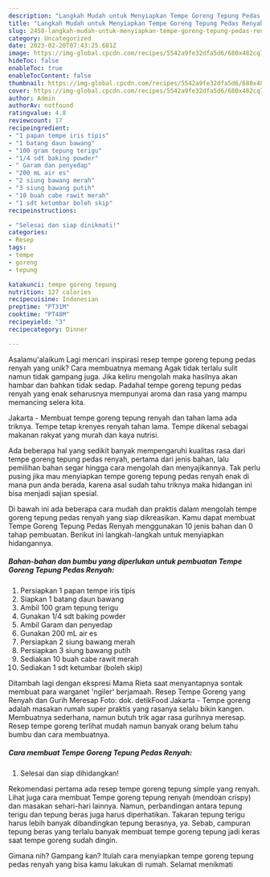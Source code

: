 ```yaml
---
description: "Langkah Mudah untuk Menyiapkan Tempe Goreng Tepung Pedas Renyah{ yang Lezat"
title: "Langkah Mudah untuk Menyiapkan Tempe Goreng Tepung Pedas Renyah{ yang Lezat"
slug: 2458-langkah-mudah-untuk-menyiapkan-tempe-goreng-tepung-pedas-renyah-yang-lezat
category: Uncategorized
date: 2023-02-20T07:43:25.681Z
image: https://img-global.cpcdn.com/recipes/5542a9fe32dfa5d6/680x482cq70/tempe-goreng-tepung-pedas-renyah-foto-resep-utama.jpg
hideToc: false
enableToc: true
enableTocContent: false
thumbnail: https://img-global.cpcdn.com/recipes/5542a9fe32dfa5d6/680x482cq70/tempe-goreng-tepung-pedas-renyah-foto-resep-utama.jpg
cover: https://img-global.cpcdn.com/recipes/5542a9fe32dfa5d6/680x482cq70/tempe-goreng-tepung-pedas-renyah-foto-resep-utama.jpg
author: Admin
authorAv: notfound
ratingvalue: 4.8
reviewcount: 17
recipeingredient:
- "1 papan tempe iris tipis"
- "1 batang daun bawang"
- "100 gram tepung terigu"
- "1/4 sdt baking powder"
- " Garam dan penyedap"
- "200 mL air es"
- "2 siung bawang merah"
- "3 siung bawang putih"
- "10 buah cabe rawit merah"
- "1 sdt ketumbar boleh skip"
recipeinstructions:

- "Selesai dan siap dinikmati!"
categories:
- Resep
tags:
- tempe
- goreng
- tepung

katakunci: tempe goreng tepung 
nutrition: 127 calories
recipecuisine: Indonesian
preptime: "PT31M"
cooktime: "PT48M"
recipeyield: "3"
recipecategory: Dinner

---
```



Asalamu'alaikum Lagi mencari inspirasi resep tempe goreng tepung pedas renyah yang unik? Cara membuatnya memang Agak tidak terlalu sulit namun tidak gampang juga. Jika keliru mengolah maka hasilnya akan hambar dan bahkan tidak sedap. Padahal tempe goreng tepung pedas renyah yang enak seharusnya mempunyai aroma dan rasa yang mampu memancing selera kita.


Jakarta - Membuat tempe goreng tepung renyah dan tahan lama ada triknya. Tempe tetap krenyes renyah tahan lama. Tempe dikenal sebagai makanan rakyat yang murah dan kaya nutrisi.

Ada beberapa hal yang sedikit banyak mempengaruhi kualitas rasa dari tempe goreng tepung pedas renyah, pertama dari jenis bahan, lalu pemilihan bahan segar hingga cara mengolah dan menyajikannya. Tak perlu pusing jika mau menyiapkan tempe goreng tepung pedas renyah enak di mana pun anda berada, karena asal sudah tahu triknya maka hidangan ini bisa menjadi sajian spesial.


Di bawah ini ada beberapa cara mudah dan praktis dalam mengolah tempe goreng tepung pedas renyah yang siap dikreasikan. Kamu dapat membuat Tempe Goreng Tepung Pedas Renyah menggunakan 10 jenis bahan dan 0 tahap pembuatan. Berikut ini langkah-langkah untuk menyiapkan hidangannya.

<!--inarticleads1-->

##### Bahan-bahan dan bumbu yang diperlukan untuk pembuatan Tempe Goreng Tepung Pedas Renyah:

1. Persiapkan 1 papan tempe iris tipis
1. Siapkan 1 batang daun bawang
1. Ambil 100 gram tepung terigu
1. Gunakan 1/4 sdt baking powder
1. Ambil  Garam dan penyedap
1. Gunakan 200 mL air es
1. Persiapkan 2 siung bawang merah
1. Persiapkan 3 siung bawang putih
1. Sediakan 10 buah cabe rawit merah
1. Sediakan 1 sdt ketumbar (boleh skip)


Ditambah lagi dengan ekspresi Mama Rieta saat menyantapnya sontak membuat para warganet &#39;ngiler&#39; berjamaah. Resep Tempe Goreng yang Renyah dan Gurih Meresap Foto: dok. detikFood Jakarta - Tempe goreng adalah masakan rumah super praktis yang rasanya selalu bikin kangen. Membuatnya sederhana, namun butuh trik agar rasa gurihnya meresap. Resep tempe goreng terlihat mudah namun banyak orang belum tahu bumbu dan cara membuatnya. 

<!--inarticleads2-->

##### Cara membuat Tempe Goreng Tepung Pedas Renyah:


1. Selesai dan siap dihidangkan!

Rekomendasi pertama ada resep tempe goreng tepung simple yang renyah. Lihat juga cara membuat Tempe goreng tepung renyah (mendoan crispy) dan masakan sehari-hari lainnya. Namun, perbandingan antara tepung terigu dan tepung beras juga harus diperhatikan. Takaran tepung terigu harus lebih banyak dibandingkan tepung berasnya, ya. Sebab, campuran tepung beras yang terlalu banyak membuat tempe goreng tepung jadi keras saat tempe goreng sudah dingin. 

Gimana nih? Gampang kan? Itulah cara menyiapkan tempe goreng tepung pedas renyah yang bisa kamu lakukan di rumah. Selamat menikmati
